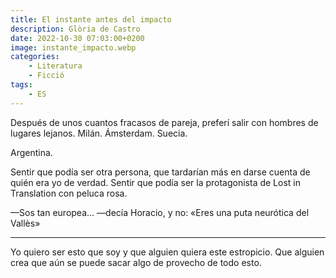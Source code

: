 ```yaml
---
title: El instante antes del impacto
description: Glòria de Castro
date: 2022-10-30 07:03:00+0200
image: instante_impacto.webp
categories: 
    - Literatura
    - Ficció
tags:
    - ES
---
```


Después de unos cuantos fracasos de pareja, preferí salir con hombres de lugares lejanos. Milán. Ámsterdam. Suecia.

Argentina.

Sentir que podía ser otra persona, que tardarían más en darse cuenta de quién era yo de verdad. Sentir que podía ser la protagonista de Lost in Translation con peluca rosa.

—Sos tan europea... —decía Horacio, y no: «Eres una puta neurótica del Vallès»

---

Yo quiero ser esto que soy y que alguien quiera este estropicio. Que alguien crea que aún se puede sacar algo de provecho de todo esto.
